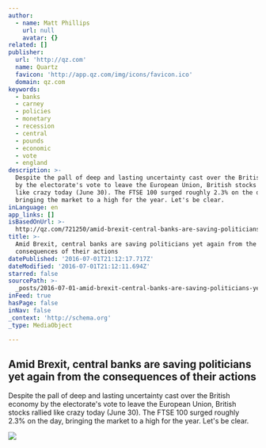 ```yaml
---
author:
  - name: Matt Phillips
    url: null
    avatar: {}
related: []
publisher:
  url: 'http://qz.com'
  name: Quartz
  favicon: 'http://app.qz.com/img/icons/favicon.ico'
  domain: qz.com
keywords:
  - banks
  - carney
  - policies
  - monetary
  - recession
  - central
  - pounds
  - economic
  - vote
  - england
description: >-
  Despite the pall of deep and lasting uncertainty cast over the British economy
  by the electorate's vote to leave the European Union, British stocks rallied
  like crazy today (June 30). The FTSE 100 surged roughly 2.3% on the day,
  bringing the market to a high for the year. Let's be clear.
inLanguage: en
app_links: []
isBasedOnUrl: >-
  http://qz.com/721250/amid-brexit-central-banks-are-saving-politicians-yet-again-from-the-consequences-of-their-actions/
title: >-
  Amid Brexit, central banks are saving politicians yet again from the
  consequences of their actions
datePublished: '2016-07-01T21:12:17.717Z'
dateModified: '2016-07-01T21:12:11.694Z'
starred: false
sourcePath: >-
  _posts/2016-07-01-amid-brexit-central-banks-are-saving-politicians-yet-again.md
inFeed: true
hasPage: false
inNav: false
_context: 'http://schema.org'
_type: MediaObject

---
```

<article style=""><h1>Amid Brexit, central banks are saving politicians yet again from the consequences of their actions</h1><p>Despite the pall of deep and lasting uncertainty cast over the British economy by the electorate's vote to leave the European Union, British stocks rallied like crazy today (June 30). The FTSE 100 surged roughly 2.3% on the day, bringing the market to a high for the year. Let's be clear.</p><img src="https://qzprod.files.wordpress.com/2016/06/that_wasnt_so_terrible_after_all__ftse_100__chartbuilder.gif?w=640" /></article>